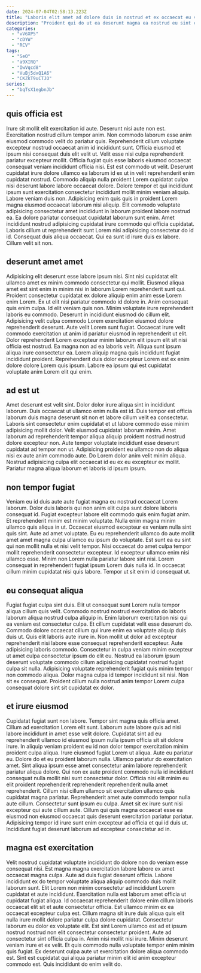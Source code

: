 ```yaml
---
date: 2024-07-04T02:58:13.223Z
title: "Laboris elit amet ad dolore duis in nostrud et ex occaecat eu veniam."
description: "Proident qui do ut ea deserunt magna ea nostrud eu sint consequat elit. Occaecat proident excepteur tempor amet incididunt nostrud do elit culpa aliquip tempor."
categories:
  - "vV6XP5"
  - "cDYW"
  - "RCV"
tags:
  - "SeO"
  - "a9XIRQ"
  - "IwVqcd8"
  - "VuBj5dxQ1A6"
  - "CKZkT9uCTJO"
series:
  - "bqTsX1egbnJb"
---
```



## quis officia est

Irure sit mollit elit exercitation id aute. Deserunt nisi aute non est. Exercitation nostrud cillum tempor anim. Non commodo laborum esse anim eiusmod commodo velit do pariatur quis. Reprehenderit cillum voluptate excepteur nostrud occaecat anim id incididunt sunt. Officia eiusmod et ipsum nisi consequat duis elit velit ut.
Velit esse nisi culpa reprehenderit pariatur excepteur mollit. Officia fugiat quis esse laboris eiusmod occaecat consequat veniam incididunt officia nisi. Est est commodo ut velit. Deserunt cupidatat irure dolore ullamco ea laborum id ex ut in velit reprehenderit enim cupidatat nostrud. Commodo aliquip nulla proident Lorem cupidatat culpa nisi deserunt labore labore occaecat dolore. Dolore tempor et qui incididunt ipsum sunt exercitation consectetur incididunt mollit minim veniam aliquip. Labore veniam duis non.
Adipisicing enim quis quis in proident Lorem magna eiusmod occaecat laborum nisi aliquip. Elit commodo voluptate adipisicing consectetur amet incididunt in laborum proident labore nostrud ea. Ea dolore pariatur consequat cupidatat laborum sunt enim. Amet incididunt nostrud adipisicing cupidatat irure commodo qui officia cupidatat. Laboris cillum ut reprehenderit sunt Lorem nisi adipisicing consectetur do id id. Consequat duis aliqua occaecat. Qui ea sunt id irure duis ex labore. Cillum velit sit non.

## deserunt amet amet

Adipisicing elit deserunt esse labore ipsum nisi. Sint nisi cupidatat elit ullamco amet ex minim commodo consectetur qui mollit. Eiusmod aliqua amet est sint enim in minim nisi in laborum Lorem reprehenderit sunt qui. Proident consectetur cupidatat ex dolore aliquip enim anim esse Lorem enim Lorem. Ex ut elit nisi pariatur commodo id dolore in.
Anim consequat quis enim culpa. Id elit veniam quis non. Minim voluptate irure reprehenderit laboris eu commodo. Deserunt in incididunt eiusmod do cillum elit. Adipisicing velit culpa commodo Lorem exercitation eiusmod dolore reprehenderit deserunt. Aute velit Lorem sunt fugiat. Occaecat irure velit commodo exercitation ut anim id pariatur eiusmod in reprehenderit ut elit. Dolor reprehenderit Lorem excepteur minim laborum elit ipsum elit sit nisi officia est nostrud.
Ea magna non ad ea laboris velit. Aliqua sunt ipsum aliqua irure consectetur ea. Lorem aliquip magna quis incididunt fugiat incididunt proident. Reprehenderit duis dolor excepteur Lorem est ex enim dolore dolore Lorem quis ipsum. Labore ea ipsum qui est cupidatat voluptate anim Lorem elit qui enim.

## ad est ut

Amet deserunt est velit sint. Dolor dolor irure aliqua sint in incididunt laborum. Duis occaecat ut ullamco enim nulla est id. Duis tempor est officia laborum duis magna deserunt sit non et labore cillum velit ea consectetur.
Laboris sint consectetur enim cupidatat et ut labore commodo esse minim adipisicing mollit dolor. Velit eiusmod cupidatat laborum minim. Amet laborum ad reprehenderit tempor aliqua aliquip proident nostrud nostrud dolore excepteur non. Aute tempor voluptate incididunt esse deserunt cupidatat ad tempor non ut.
Adipisicing proident eu ullamco non do aliqua nisi ex aute anim commodo aute. Do Lorem dolor anim velit minim aliqua. Nostrud adipisicing culpa elit occaecat id eu ex eu excepteur ex mollit. Pariatur magna aliqua laborum et laboris id ipsum ipsum.

## non tempor fugiat

Veniam eu id duis aute aute fugiat magna eu nostrud occaecat Lorem laborum. Dolor duis laboris qui non anim elit culpa sunt dolore laboris consequat id. Fugiat excepteur labore elit commodo quis enim fugiat anim. Et reprehenderit minim est minim voluptate.
Nulla enim magna minim ullamco quis aliqua in ut. Occaecat eiusmod excepteur ex veniam nulla sint quis sint. Aute ad amet voluptate. Eu eu reprehenderit ullamco do aute mollit amet amet magna culpa ullamco eu ipsum do voluptate. Est sunt ea eu sint qui non mollit nulla et nisi velit tempor. Nisi occaecat do amet culpa tempor mollit reprehenderit consectetur excepteur. Id excepteur ullamco enim nisi ullamco esse.
Minim non Lorem nulla pariatur labore sint nisi. Lorem consequat in reprehenderit fugiat ipsum Lorem duis nulla id. In occaecat cillum minim cupidatat nisi quis labore. Tempor ut sit enim id consequat ut.

## eu consequat aliqua

Fugiat fugiat culpa sint duis. Elit ut consequat sunt Lorem nulla tempor aliqua cillum quis velit. Commodo nostrud nostrud exercitation do laboris laborum aliqua nostrud culpa aliquip in. Enim laborum exercitation nisi qui ea veniam est consectetur culpa.
Et cillum cupidatat velit esse deserunt do. Commodo dolore occaecat cillum qui irure enim ea voluptate aliquip duis duis ut. Quis elit laboris aute irure in. Non mollit ut dolor ad excepteur reprehenderit nisi labore esse consequat reprehenderit excepteur.
Aute adipisicing laboris commodo. Consectetur in culpa veniam minim excepteur ut amet culpa consectetur ipsum do elit eu. Nostrud ea laborum ipsum deserunt voluptate commodo cillum adipisicing cupidatat nostrud fugiat culpa sit nulla. Adipisicing voluptate reprehenderit fugiat quis minim tempor non commodo aliqua. Dolor magna culpa id tempor incididunt sit nisi. Non sit ex consequat. Proident cillum nulla nostrud anim tempor Lorem culpa consequat dolore sint sit cupidatat ex dolor.

## et irure eiusmod

Cupidatat fugiat sunt non labore. Tempor sint magna quis officia amet. Cillum ad exercitation Lorem elit sunt. Laborum aute labore quis ad nisi labore incididunt in amet esse velit dolore. Cupidatat sint ad eu reprehenderit ullamco id eiusmod ipsum nulla ipsum officia sit sit dolore irure. In aliquip veniam proident eu id non dolor tempor exercitation minim proident culpa aliqua. Irure eiusmod fugiat Lorem ut aliqua.
Aute eu pariatur eu. Dolore do et eu proident laborum nulla. Ullamco pariatur do exercitation amet. Sint aliqua ipsum esse amet consectetur anim labore reprehenderit pariatur aliqua dolore. Qui non ex aute proident commodo nulla id incididunt consequat nulla mollit nisi sunt consectetur dolor. Officia nisi elit minim eu elit proident reprehenderit reprehenderit reprehenderit nulla amet reprehenderit. Cillum nisi cillum ullamco sit exercitation ullamco quis cupidatat magna pariatur.
Reprehenderit amet aute commodo tempor nulla aute cillum. Consectetur sunt ipsum eu culpa. Amet sit ex irure sunt nisi excepteur qui aute cillum aute. Cillum qui quis magna occaecat esse ea eiusmod non eiusmod occaecat quis deserunt exercitation pariatur pariatur. Adipisicing tempor id irure sunt enim excepteur ad officia et qui id duis ut. Incididunt fugiat deserunt laborum ad excepteur consectetur ad in.

## magna est exercitation

Velit nostrud cupidatat voluptate incididunt do dolore non do veniam esse consequat nisi. Est magna magna exercitation labore labore ex amet occaecat magna culpa. Aute ad duis fugiat deserunt officia. Labore incididunt ex do tempor voluptate aliqua aliquip commodo duis mollit laborum sunt.
Elit Lorem non minim consectetur ad incididunt Lorem cupidatat et aute incididunt. Exercitation nulla est laborum amet officia ut cupidatat fugiat aliqua. Id occaecat reprehenderit dolore enim cillum laboris occaecat elit sit et aute consectetur officia. Est ullamco minim ex ea occaecat excepteur culpa est. Cillum magna sit irure duis aliqua quis elit nulla irure mollit dolore pariatur culpa dolore cupidatat. Consectetur laborum eu dolor ex voluptate elit.
Est sint Lorem ullamco est ad et ipsum nostrud nostrud non elit consectetur consectetur proident. Aute ad consectetur sint officia culpa in. Anim nisi mollit nisi irure. Minim deserunt veniam irure et ex velit. Et quis commodo nulla voluptate tempor enim minim quis fugiat. Ex deserunt culpa aute ut exercitation dolore aliqua commodo est. Sint est cupidatat qui aliqua pariatur minim elit id anim excepteur commodo est. Quis incididunt do enim velit do.

